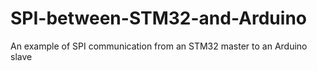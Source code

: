 # SPI-between-STM32-and-Arduino
An example of SPI communication from an STM32 master to an Arduino slave
